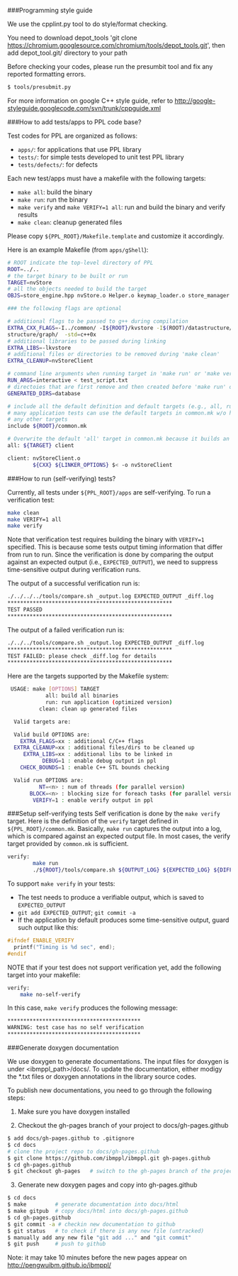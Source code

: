 
###Programming style guide

We use the cpplint.py tool to do style/format checking.

You need to download depot_tools 'git clone https://chromium.googlesource.com/chromium/tools/depot_tools.git', then add depot_tool.git/ directory to your path 

Before checking your codes, please run the presumbit tool and fix any reported formatting errors.

```bash
$ tools/presubmit.py
```
For more information on google C++ style guide, refer to http://google-styleguide.googlecode.com/svn/trunk/cppguide.xml

###How to add tests/apps to PPL code base?

Test codes for PPL are organized as follows:
- `apps/`: for applications that use PPL library
- `tests/`: for simple tests developed to unit test PPL library
- `tests/defects/`: for defects

Each new test/apps must have a makefile with the following targets:
- `make all`: build the binary
- `make run`: run the binary
- `make verify` and `make VERIFY=1 all`: run and build the binary and verify results
- `make clean`: cleanup generated files

Please copy `${PPL_ROOT}/Makefile.template` and customize it accordingly. 

Here is an example Makefile (from `apps/gShell`):
```bash
# ROOT indicate the top-level directory of PPL
ROOT=../..
# the target binary to be built or run
TARGET=nvStore
# all the objects needed to build the target
OBJS=store_engine.hpp nvStore.o Helper.o keymap_loader.o store_manager.o socket_server.o

### the following flags are optional

# additional flags to be passed to g++ during compilation
EXTRA_CXX_FLAGS=-I../common/ -I${ROOT}/kvstore -I$(ROOT)/datastructure/graph/dbstore/ -I$(ROOT)/data
structure/graph/  -std=c++0x
# additional libraries to be passed during linking
EXTRA_LIBS=-lkvstore
# additional files or directories to be removed during 'make clean'
EXTRA_CLEANUP=nvStoreClient

# command line arguments when running target in 'make run' or 'make verify'
RUN_ARGS=interactive < test_script.txt
# directoies that are first remove and then created before 'make run' or 'make verify'
GENERATED_DIRS=database

# include all the default definition and default targets (e.g., all, run, verify, clean)
# many application tests can use the default targets in common.mk w/o having to define
# any other targets
include ${ROOT}/common.mk

# Overwrite the default 'all' target in common.mk because it builds an additional 'client' target
all: ${TARGET} client

client: nvStoreClient.o
        ${CXX} ${LINKER_OPTIONS} $< -o nvStoreClient
```
###How to run (self-verifying) tests?

Currently, all tests under `${PPL_ROOT}/apps` are self-verifying. To run a verification test: 
```bash 
make clean 
make VERIFY=1 all 
make verify 
``` 
Note that verification test requires building the binary with
`VERIFY=1` specified. This is because some tests output timing information
that differ from run to run. Since the verification is done by comparing 
the output against an expected output (i.e., `EXPECTED_OUTPUT`), 
we need to suppress time-sensitive output during verification runs.

The output of a successful verification run is:
```bash
./../../../tools/compare.sh _output.log EXPECTED_OUTPUT _diff.log
****************************************************
TEST PASSED
****************************************************
```
The output of a failed verification run is:
```bash
./../../tools/compare.sh _output.log EXPECTED_OUTPUT _diff.log
****************************************************
TEST FAILED: please check _diff.log for details
****************************************************
```
Here are the targets supported by the Makefile system:
```bash
 USAGE: make [OPTIONS] TARGET
            all: build all binaries
            run: run application (optimized version)
          clean: clean up generated files

  Valid targets are:

  Valid build OPTIONS are:
    EXTRA_FLAGS=xx : additional C/C++ flags
  EXTRA_CLEANUP=xx : additional files/dirs to be cleaned up
     EXTRA_LIBS=xx : additional libs to be linked in
           DEBUG=1 : enable debug output in ppl
    CHECK_BOUNDS=1 : enable C++ STL bounds checking

  Valid run OPTIONS are:
          NT=<n> : num of threads (for parallel version)
       BLOCK=<n> : blocking size for foreach tasks (for parallel version)
        VERIFY=1 : enable verify output in ppl
```
###Setup self-verifying tests
Self verification is done by the `make verify` target. Here is the
definition of the `verify` target defined in
`${PPL_ROOT}/common.mk`. Basically, `make run` captures the output into
a log, which is compared against an expected output file. In most
cases, the verify target provided by `common.mk` is sufficient.
```bash
verify:
        make run
        ./${ROOT}/tools/compare.sh ${OUTPUT_LOG} ${EXPECTED_LOG} ${DIFF_LOG}
```
To support `make verify` in your tests:
- The test needs to produce a verifiable output, which is saved to `EXPECTED_OUTPUT`
- `git add EXPECTED_OUTPUT`; `git commit -a`
- If the application by default produces some time-sensitive output, guard such output like this:

```C
#ifndef ENABLE_VERIFY
  printf("Timing is %d sec", end);
#endif
```

NOTE that if your test does not support verification yet, add the
following target into your makefile:
```bash
verify:
    make no-self-verify
```
In this case, `make verify` produces the following message:
```bash
******************************************
WARNING: test case has no self verification
******************************************
```
###Generate doxygen documentation

We use doxygen to generate documentations. The input files for doxygen is under <ibmppl_path>/docs/. To update the documentation, either modigy the *.txt files or doxygen annotations in the library source codes.

To publish new documentations, you need to go through the following steps:

1. Make sure you have doxygen installed

2. Checkout the gh-pages branch of your project to docs/gh-pages.github
```bash
$ add docs/gh-pages.github to .gitignore
$ cd docs
# clone the project repo to docs/gh-pages.github
$ git clone https://github.com/ibmppl/ibmppl.git gh-pages.github
$ cd gh-pages.github
$ git checkout gh-pages   # switch to the gh-pages branch of the project repo
```
  
3. Generate new doxygen pages and copy into gh-pages.github
```bash
$ cd docs
$ make         # generate documentation into docs/html
$ make gitpub  # copy docs/html into docs/gh-pages.github
$ cd gh-pages.github
$ git commit -a # checkin new documentation to github
$ git status   # to check if there is any new file (untracked)
$ manually add any new file "git add ..." and "git commit"
$ git push     # push to github
```
Note: it may take 10 minutes before the new pages appear on http://pengwuibm.github.io/ibmppl/
